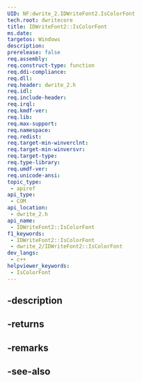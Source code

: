 ```yaml
---
UID: NF:dwrite_2.IDWriteFont2.IsColorFont
tech.root: dwritecore
title: IDWriteFont2::IsColorFont
ms.date: 
targetos: Windows
description: 
prerelease: false
req.assembly: 
req.construct-type: function
req.ddi-compliance: 
req.dll: 
req.header: dwrite_2.h
req.idl: 
req.include-header: 
req.irql: 
req.kmdf-ver: 
req.lib: 
req.max-support: 
req.namespace: 
req.redist: 
req.target-min-winverclnt: 
req.target-min-winversvr: 
req.target-type: 
req.type-library: 
req.umdf-ver: 
req.unicode-ansi: 
topic_type:
 - apiref
api_type:
 - COM
api_location:
 - dwrite_2.h
api_name:
 - IDWriteFont2::IsColorFont
f1_keywords:
 - IDWriteFont2::IsColorFont
 - dwrite_2/IDWriteFont2::IsColorFont
dev_langs:
 - c++
helpviewer_keywords:
 - IsColorFont
---
```


## -description

## -returns

## -remarks

## -see-also

